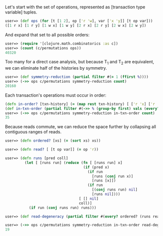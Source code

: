 Let's start with the set of operations, represented as [transaction type variable] tuples.

```clj
user=> (def ops (for [t [1 2], op ['r 'w], var ['x 'y]] [t op var]))
([1 r x] [1 r y] [1 w x] [1 w y] [2 r x] [2 r y] [2 w x] [2 w y])
```

And expand that set to all possible orders:

```clj
user=> (require '[clojure.math.combinatorics :as c])
user=> (count (c/permutations ops))
40320
```

Too many for a direct case analysis, but because T<sub>1</sub> and T<sub>2</sub> are equivalent, we can eliminate half of the histories by symmetry.

```clj
user=> (def symmetry-reduction (partial filter #(= 1 (ffirst %))))
user=> (->> ops c/permutations symmetry-reduction count)
20160
```

Each transaction's operations must occur in order:

```clj
(defn in-order? [txn-history] (= (map rest txn-history) [ ['r 'x] ['r 'y] ['w 'x] ['w 'y]]))
(def in-txn-order (partial filter #(->> % (group-by first) vals (every? in-order?))))
user=> (->> ops c/permutations symmetry-reduction in-txn-order count)
35
```

Because reads commute, we can reduce the space further by collapsing all contiguous ranges of reads.

```clj
user=> (defn ordered? [xs] (= (sort xs) xs))

user=> (defn read? [ [t op var]] (= op 'r))

user=> (defn runs [pred coll]
         (let [ [runs run] (reduce (fn [ [runs run] x]
                                    (if (pred x)
                                      (if run
                                        [runs (conj run x)]
                                        [runs [x]])
                                      (if run
                                        [(conj runs run) nil]
                                        [runs nil])))
                                  [ [] nil]
                                  coll)]
           (if run (conj runs run) runs)))

user=> (def read-degeneracy (partial filter #(every? ordered? (runs read? %))))

user=> (->> ops c/permutations symmetry-reduction in-txn-order read-degeneracy count)
19
```
